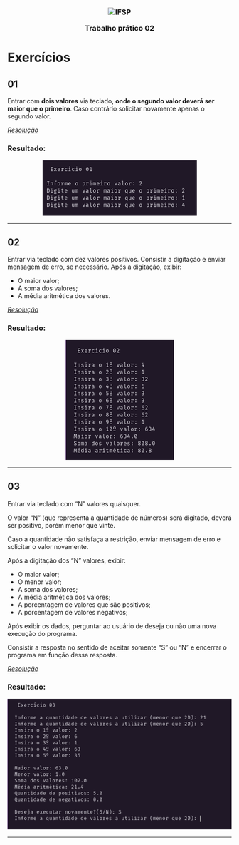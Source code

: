 <h3 align="center">

<img width="64" alt="IFSP" src="https://avatars0.githubusercontent.com/u/62160025?s=200&v=4" />

Trabalho prático 02

</h3>

# Exercícios

## 01

Entrar com **dois valores** via teclado, **onde o segundo valor deverá ser maior que o primeiro**.
Caso contrário solicitar novamente apenas o segundo valor.

_<a href="./src/EX_01.java">Resolução</a>_

### Resultado:

<p align="center">
  <img alt="Resolução" src="./.github/images/01.png" />
</p>

<hr />

## 02

Entrar via teclado com dez valores positivos.
Consistir a digitação e enviar mensagem de erro, se necessário.
Após a digitação, exibir:

- O maior valor;
- A soma dos valores;
- A média aritmética dos valores.

_<a href="./src/EX_02.java">Resolução</a>_

### Resultado:

<p align="center">
  <img alt="Resolução" src="./.github/images/02.png" />
</p>

<hr />

## 03

Entrar via teclado com “N” valores quaisquer.

O valor “N” (que representa a quantidade de números) será digitado,
deverá ser positivo, porém menor que vinte.

Caso a quantidade não satisfaça a restrição,
enviar mensagem de erro e solicitar o valor novamente.

Após a digitação dos “N” valores, exibir:

- O maior valor;
- O menor valor;
- A soma dos valores;
- A média aritmética dos valores;
- A porcentagem de valores que são positivos;
- A porcentagem de valores negativos;

Após exibir os dados, perguntar ao usuário de deseja ou não uma nova execução do programa.

Consistir a resposta no sentido de aceitar somente “S” ou “N” e encerrar o programa em função dessa resposta.

_<a href="./src/EX_03.java">Resolução</a>_

### Resultado:

<p align="center">
  <img alt="Resolução" src="./.github/images/03.png" />
</p>

<hr />
